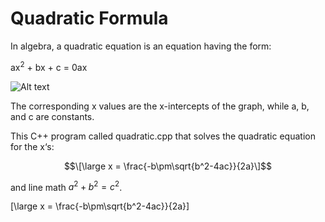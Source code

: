# Quadratic Formula
In algebra, a quadratic equation is an equation having the form:

ax<sup>2</sup> + bx + c = 0ax 

![Alt text](https://content.codecademy.com/courses/learn-cpp/variables/graph.gif)

The corresponding x values are the x-intercepts of the graph, while a, b, and c are constants.

This C++ program called quadratic.cpp that solves the quadratic equation for the x‘s:


```math
\[\large x = \frac{-b\pm\sqrt{b^2-4ac}}{2a}\]
```
and line math $`a^2 + b^2 = c^2`$.

\[\large x = \frac{-b\pm\sqrt{b^2-4ac}}{2a}\]


